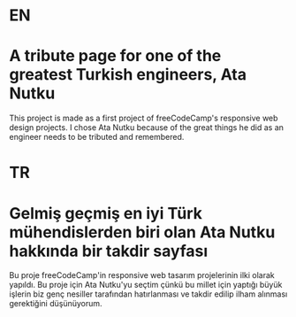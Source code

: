 # EN

# A tribute page for one of the greatest Turkish engineers, Ata Nutku

This project is made as a first project of freeCodeCamp's responsive web design projects. I chose Ata Nutku because of the great things he did as an engineer needs to be tributed and remembered.

# TR

# Gelmiş geçmiş en iyi Türk mühendislerden biri olan Ata Nutku hakkında bir takdir sayfası

Bu proje freeCodeCamp'in responsive web tasarım projelerinin ilki olarak yapıldı. Bu proje için Ata Nutku'yu seçtim çünkü bu millet için yaptığı büyük işlerin biz genç nesiller tarafından hatırlanması ve takdir edilip ilham alınması gerektiğini düşünüyorum.
